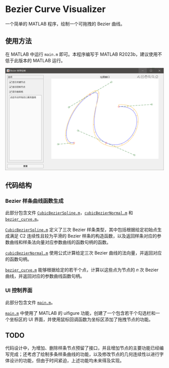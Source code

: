 # Bezier Curve Visualizer

一个简单的 MATLAB 程序，绘制一个可拖拽的 Bezier 曲线。

## 使用方法
在 MATLAB 中运行 `main.m` 即可。本程序编写于 MATLAB R2023b，建议使用不低于此版本的 MATLAB 运行。

![Example](asset/example.png)

## 代码结构
### Bezier 样条曲线函数生成
此部分包含文件 [`CubicBezierSpline.m`](src/CubicBezierSpline.m)，[`cubicBezierNormal.m`](src/cubicBezierNormal.m) 和 [`bezier_curve.m`](src/bezier_curve.m)。

[`CubicBezierSpline.m`](src/CubicBezierSpline.m) 定义了三次 Bezier 样条类型，其中包括根据给定初始点生成满足 C2 连续性且较为平滑的 Bezier 样条的构造函数，以及返回样条对应的参数曲线和样条法向量对应参数曲线的函数句柄的函数。

[`cubicBezierNormal.m`](src/cubicBezierNormal.m)  使用公式计算给定三次 Bezier 曲线的法向量，并返回对应的函数句柄。

[`bezier_curve.m`](src/bezier_curve.m) 能够根据给定的若干个点，计算以这些点为节点的 𝑛 次 Bezier 曲线，并返回对应的参数曲线函数句柄。

### UI 控制界面
此部分包含文件 [`main.m`](src/main.m)。

[`main.m`](src/main.m) 中使用了 MATLAB 的 uifigure 功能，创建了一个包含若干个勾选栏和一个坐标区的 UI 界面，并使用鼠标回调函数为坐标区添加了拖拽节点的功能。

## TODO
代码设计中，为增加、删除样条节点预留了接口，并且增加节点的主要功能已经编写完成；还考虑了绘制多条样条曲线的功能，以及修改节点的几何连续性以进行字体设计的功能，但由于时间紧迫，上述功能均未来得及实现。
